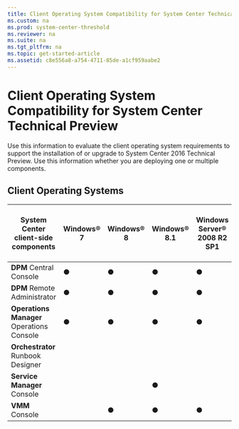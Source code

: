 ```yaml
---
title: Client Operating System Compatibility for System Center Technical Preview
ms.custom: na
ms.prod: system-center-threshold
ms.reviewer: na
ms.suite: na
ms.tgt_pltfrm: na
ms.topic: get-started-article
ms.assetid: c8e556a8-a754-4711-85de-a1cf959aabe2
---
```

# Client Operating System Compatibility for System Center Technical Preview
Use this information to evaluate the client operating system requirements to support the installation of or upgrade to System Center 2016 Technical Preview. Use this information whether you are deploying one or multiple components.

## Client Operating Systems

|System Center client-side components|Windows® 7|Windows® 8|Windows® 8.1|Windows Server® 2008 R2 SP1|Windows Server® 2012|Windows Server® 2012 R2 Standard, Datacenter|Windows 10 Enterprise|Windows Server® Technical Preview Standard, Datacenter|
|-----------------------------------------|-------------------------------------------------------------------|-----------------------------------------------------------|-----------------------------------------------------------------|-----------------------------------------------------------------------|-----------------------------------------------------------|--------------------------------------------------------------------------------------|--------------------------------------------------------------------------------------|------------------------------------------------------------------------------------------------|
|**DPM** Central Console|●|●|●|●|●|●|●|●|
|**DPM** Remote Administrator|●|●|●|●|●|●|●|●|
|**Operations Manager** Operations Console|●|●|●|●|●|●|●|●|
|**Orchestrator** Runbook Designer||||||●|●|●|
|**Service Manager** Console|||●|||●|●|●|
|**VMM** Console||●|●|●|●|●|●|●|


